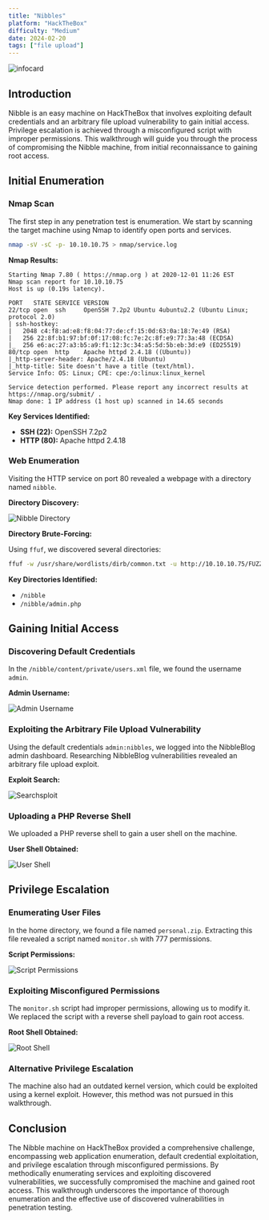 ```yaml
---
title: "Nibbles"
platform: "HackTheBox"
difficulty: "Medium"
date: 2024-02-20
tags: ["file upload"]
---
```


![infocard](media/nibble_infocard.png)

## Introduction

Nibble is an easy machine on HackTheBox that involves exploiting default credentials and an arbitrary file upload vulnerability to gain initial access. Privilege escalation is achieved through a misconfigured script with improper permissions. This walkthrough will guide you through the process of compromising the Nibble machine, from initial reconnaissance to gaining root access.

## Initial Enumeration

### Nmap Scan

The first step in any penetration test is enumeration. We start by scanning the target machine using Nmap to identify open ports and services.

```bash
nmap -sV -sC -p- 10.10.10.75 > nmap/service.log
```

**Nmap Results:**

```nmap
Starting Nmap 7.80 ( https://nmap.org ) at 2020-12-01 11:26 EST
Nmap scan report for 10.10.10.75
Host is up (0.19s latency).

PORT   STATE SERVICE VERSION
22/tcp open  ssh     OpenSSH 7.2p2 Ubuntu 4ubuntu2.2 (Ubuntu Linux; protocol 2.0)
| ssh-hostkey: 
|   2048 c4:f8:ad:e8:f8:04:77:de:cf:15:0d:63:0a:18:7e:49 (RSA)
|   256 22:8f:b1:97:bf:0f:17:08:fc:7e:2c:8f:e9:77:3a:48 (ECDSA)
|_  256 e6:ac:27:a3:b5:a9:f1:12:3c:34:a5:5d:5b:eb:3d:e9 (ED25519)
80/tcp open  http    Apache httpd 2.4.18 ((Ubuntu))
|_http-server-header: Apache/2.4.18 (Ubuntu)
|_http-title: Site doesn't have a title (text/html).
Service Info: OS: Linux; CPE: cpe:/o:linux:linux_kernel

Service detection performed. Please report any incorrect results at https://nmap.org/submit/ .
Nmap done: 1 IP address (1 host up) scanned in 14.65 seconds
```

**Key Services Identified:**

- **SSH (22):** OpenSSH 7.2p2
- **HTTP (80):** Apache httpd 2.4.18

### Web Enumeration

Visiting the HTTP service on port 80 revealed a webpage with a directory named `nibble`.

**Directory Discovery:**

![Nibble Directory](media/nibble_nibble.png)

**Directory Brute-Forcing:**

Using `ffuf`, we discovered several directories:

```bash
ffuf -w /usr/share/wordlists/dirb/common.txt -u http://10.10.10.75/FUZZ
```

**Key Directories Identified:**

- `/nibble`
- `/nibble/admin.php`

## Gaining Initial Access

### Discovering Default Credentials

In the `/nibble/content/private/users.xml` file, we found the username `admin`.

**Admin Username:**

![Admin Username](media/nibble_admin.png)

### Exploiting the Arbitrary File Upload Vulnerability

Using the default credentials `admin:nibbles`, we logged into the NibbleBlog admin dashboard. Researching NibbleBlog vulnerabilities revealed an arbitrary file upload exploit.

**Exploit Search:**

![Searchsploit](media/nibble_searchsploit.png)

### Uploading a PHP Reverse Shell

We uploaded a PHP reverse shell to gain a user shell on the machine.

**User Shell Obtained:**

![User Shell](media/nibble_user.png)

## Privilege Escalation

### Enumerating User Files

In the home directory, we found a file named `personal.zip`. Extracting this file revealed a script named `monitor.sh` with 777 permissions.

**Script Permissions:**

![Script Permissions](media/nibble_root.png)

### Exploiting Misconfigured Permissions

The `monitor.sh` script had improper permissions, allowing us to modify it. We replaced the script with a reverse shell payload to gain root access.

**Root Shell Obtained:**

![Root Shell](media/nibble_root.png)

### Alternative Privilege Escalation

The machine also had an outdated kernel version, which could be exploited using a kernel exploit. However, this method was not pursued in this walkthrough.

## Conclusion

The Nibble machine on HackTheBox provided a comprehensive challenge, encompassing web application enumeration, default credential exploitation, and privilege escalation through misconfigured permissions. By methodically enumerating services and exploiting discovered vulnerabilities, we successfully compromised the machine and gained root access. This walkthrough underscores the importance of thorough enumeration and the effective use of discovered vulnerabilities in penetration testing.